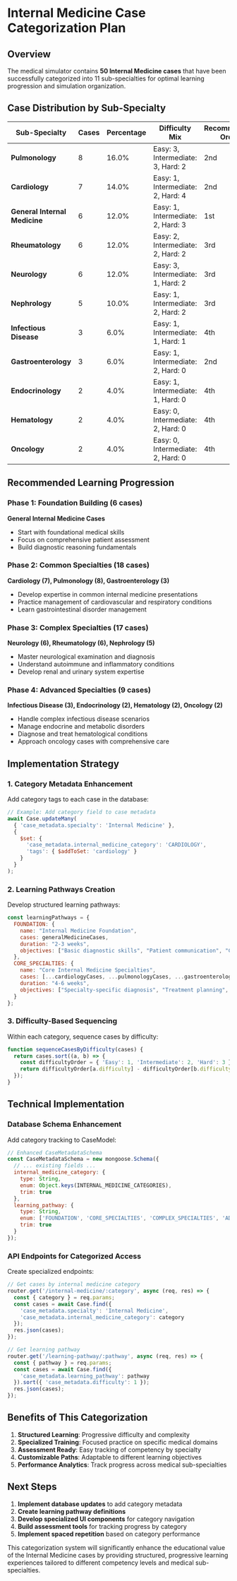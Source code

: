# Internal Medicine Case Categorization Plan

## Overview
The medical simulator contains **50 Internal Medicine cases** that have been successfully categorized into 11 sub-specialties for optimal learning progression and simulation organization.

## Case Distribution by Sub-Specialty

| Sub-Specialty | Cases | Percentage | Difficulty Mix | Recommended Order |
|---------------|-------|------------|----------------|-------------------|
| **Pulmonology** | 8 | 16.0% | Easy: 3, Intermediate: 3, Hard: 2 | 2nd |
| **Cardiology** | 7 | 14.0% | Easy: 1, Intermediate: 2, Hard: 4 | 2nd |
| **General Internal Medicine** | 6 | 12.0% | Easy: 1, Intermediate: 2, Hard: 3 | 1st |
| **Rheumatology** | 6 | 12.0% | Easy: 2, Intermediate: 2, Hard: 2 | 3rd |
| **Neurology** | 6 | 12.0% | Easy: 3, Intermediate: 1, Hard: 2 | 3rd |
| **Nephrology** | 5 | 10.0% | Easy: 1, Intermediate: 2, Hard: 2 | 3rd |
| **Infectious Disease** | 3 | 6.0% | Easy: 1, Intermediate: 1, Hard: 1 | 4th |
| **Gastroenterology** | 3 | 6.0% | Easy: 1, Intermediate: 2, Hard: 0 | 2nd |
| **Endocrinology** | 2 | 4.0% | Easy: 1, Intermediate: 1, Hard: 0 | 4th |
| **Hematology** | 2 | 4.0% | Easy: 0, Intermediate: 2, Hard: 0 | 4th |
| **Oncology** | 2 | 4.0% | Easy: 0, Intermediate: 2, Hard: 0 | 4th |

## Recommended Learning Progression

### Phase 1: Foundation Building (6 cases)
**General Internal Medicine Cases**
- Start with foundational medical skills
- Focus on comprehensive patient assessment
- Build diagnostic reasoning fundamentals

### Phase 2: Common Specialties (18 cases)
**Cardiology (7), Pulmonology (8), Gastroenterology (3)**
- Develop expertise in common internal medicine presentations
- Practice management of cardiovascular and respiratory conditions
- Learn gastrointestinal disorder management

### Phase 3: Complex Specialties (17 cases)
**Neurology (6), Rheumatology (6), Nephrology (5)**
- Master neurological examination and diagnosis
- Understand autoimmune and inflammatory conditions
- Develop renal and urinary system expertise

### Phase 4: Advanced Specialties (9 cases)
**Infectious Disease (3), Endocrinology (2), Hematology (2), Oncology (2)**
- Handle complex infectious disease scenarios
- Manage endocrine and metabolic disorders
- Diagnose and treat hematological conditions
- Approach oncology cases with comprehensive care

## Implementation Strategy

### 1. Category Metadata Enhancement
Add category tags to each case in the database:

```javascript
// Example: Add category field to case metadata
await Case.updateMany(
  { 'case_metadata.specialty': 'Internal Medicine' },
  { 
    $set: { 
      'case_metadata.internal_medicine_category': 'CARDIOLOGY',
      'tags': { $addToSet: 'cardiology' }
    }
  }
);
```

### 2. Learning Pathways Creation
Develop structured learning pathways:

```javascript
const learningPathways = {
  FOUNDATION: {
    name: "Internal Medicine Foundation",
    cases: generalMedicineCases,
    duration: "2-3 weeks",
    objectives: ["Basic diagnostic skills", "Patient communication", "Comprehensive assessment"]
  },
  CORE_SPECIALTIES: {
    name: "Core Internal Medicine Specialties", 
    cases: [...cardiologyCases, ...pulmonologyCases, ...gastroenterologyCases],
    duration: "4-6 weeks",
    objectives: ["Specialty-specific diagnosis", "Treatment planning", "Complex case management"]
  }
};
```

### 3. Difficulty-Based Sequencing
Within each category, sequence cases by difficulty:

```javascript
function sequenceCasesByDifficulty(cases) {
  return cases.sort((a, b) => {
    const difficultyOrder = { 'Easy': 1, 'Intermediate': 2, 'Hard': 3 };
    return difficultyOrder[a.difficulty] - difficultyOrder[b.difficulty];
  });
}
```

## Technical Implementation

### Database Schema Enhancement
Add category tracking to CaseModel:

```javascript
// Enhanced CaseMetadataSchema
const CaseMetadataSchema = new mongoose.Schema({
  // ... existing fields ...
  internal_medicine_category: {
    type: String,
    enum: Object.keys(INTERNAL_MEDICINE_CATEGORIES),
    trim: true
  },
  learning_pathway: {
    type: String,
    enum: ['FOUNDATION', 'CORE_SPECIALTIES', 'COMPLEX_SPECIALTIES', 'ADVANCED_SPECIALTIES'],
    trim: true
  }
});
```

### API Endpoints for Categorized Access
Create specialized endpoints:

```javascript
// Get cases by internal medicine category
router.get('/internal-medicine/:category', async (req, res) => {
  const { category } = req.params;
  const cases = await Case.find({
    'case_metadata.specialty': 'Internal Medicine',
    'case_metadata.internal_medicine_category': category
  });
  res.json(cases);
});

// Get learning pathway
router.get('/learning-pathway/:pathway', async (req, res) => {
  const { pathway } = req.params;
  const cases = await Case.find({
    'case_metadata.learning_pathway': pathway
  }).sort({ 'case_metadata.difficulty': 1 });
  res.json(cases);
});
```

## Benefits of This Categorization

1. **Structured Learning**: Progressive difficulty and complexity
2. **Specialized Training**: Focused practice on specific medical domains
3. **Assessment Ready**: Easy tracking of competency by specialty
4. **Customizable Paths**: Adaptable to different learning objectives
5. **Performance Analytics**: Track progress across medical sub-specialties

## Next Steps

1. **Implement database updates** to add category metadata
2. **Create learning pathway definitions**
3. **Develop specialized UI components** for category navigation
4. **Build assessment tools** for tracking progress by category
5. **Implement spaced repetition** based on category performance

This categorization system will significantly enhance the educational value of the Internal Medicine cases by providing structured, progressive learning experiences tailored to different competency levels and medical sub-specialties.